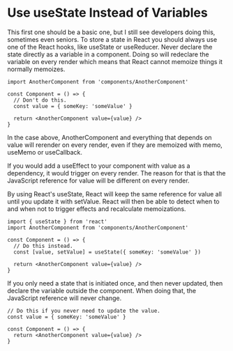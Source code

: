 # Use useState Instead of Variables

This first one should be a basic one, but I still see developers doing this, sometimes even seniors. To store a state in React you should always use one of the React hooks, like useState or useReducer. Never declare the state directly as a variable in a component. Doing so will redeclare the variable on every render which means that React cannot memoize things it normally memoizes.

```
import AnotherComponent from 'components/AnotherComponent'

const Component = () => {
  // Don't do this.
  const value = { someKey: 'someValue' }

  return <AnotherComponent value={value} />
}
```

In the case above, AnotherComponent and everything that depends on value will rerender on every render, even if they are memoized with memo, useMemo or useCallback.

If you would add a useEffect to your component with value as a dependency, it would trigger on every render. The reason for that is that the JavaScript reference for value will be different on every render.

By using React's useState, React will keep the same reference for value all until you update it with setValue. React will then be able to detect when to and when not to trigger effects and recalculate memoizations.

```
import { useState } from 'react'
import AnotherComponent from 'components/AnotherComponent'

const Component = () => {
  // Do this instead.
  const [value, setValue] = useState({ someKey: 'someValue' })

  return <AnotherComponent value={value} />
}
```

If you only need a state that is initiated once, and then never updated, then declare the variable outside the component. When doing that, the JavaScript reference will never change.

```
// Do this if you never need to update the value.
const value = { someKey: 'someValue' }

const Component = () => {
  return <AnotherComponent value={value} />
}
```
